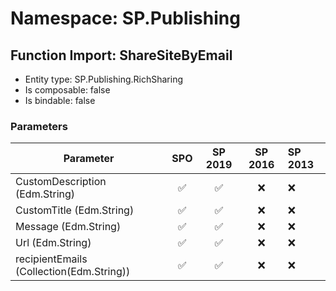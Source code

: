 # Namespace: SP.Publishing

## Function Import: ShareSiteByEmail

- Entity type: SP.Publishing.RichSharing
- Is composable: false
- Is bindable: false

### Parameters

Parameter | SPO | SP 2019 | SP 2016 | SP 2013
----------|:---:|:-------:|:-------:|:-------
CustomDescription (Edm.String) | ✅ | ✅ | ❌ | ❌
CustomTitle (Edm.String) | ✅ | ✅ | ❌ | ❌
Message (Edm.String) | ✅ | ✅ | ❌ | ❌
Url (Edm.String) | ✅ | ✅ | ❌ | ❌
recipientEmails (Collection(Edm.String)) | ✅ | ✅ | ❌ | ❌

